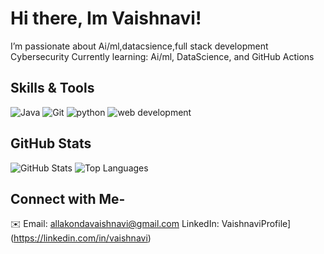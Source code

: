#  Hi there, Im Vaishnavi!
I’m passionate about Ai/ml,datacsience,full stack development
Cybersecurity
Currently learning: Ai/ml, DataScience, and GitHub Actions
## Skills & Tools
![Java](https://img.shields.io/badge/Java-ED8B00?style=for-the-badge&logo=java&logoColor=white)
![Git](https://img.shields.io/badge/Git-F05032?style=for-the-badge&logo=git&logoColor=white)
![python](https://img.shields.io/badge/Python-ED8B00?style=for-the-badge&logo=java&logoColor=white)
![web development](https://img.shields.io/badge/Webdevelopment-ED8B00?style=for-the-badge&logo=java&logoColor=white)


## GitHub Stats
![GitHub Stats](https://github-readme-stats.vercel.app/api?username=vaishnavi&show_icons=true&theme=radical)
![Top Languages](https://github-readme-stats.vercel.app/api/top-langs/?username=vaishnavi&layout=compact)
## Connect with Me- 
✉️ Email: allakondavaishnavi@gmail.com 
LinkedIn: VaishnaviProfile](https://linkedin.com/in/vaishnavi)
